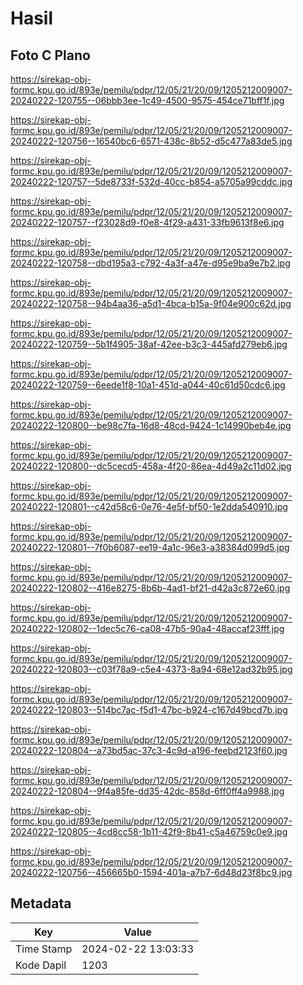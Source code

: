 # Hasil

## Foto C Plano

https://sirekap-obj-formc.kpu.go.id/893e/pemilu/pdpr/12/05/21/20/09/1205212009007-20240222-120755--06bbb3ee-1c49-4500-9575-454ce71bff1f.jpg

https://sirekap-obj-formc.kpu.go.id/893e/pemilu/pdpr/12/05/21/20/09/1205212009007-20240222-120756--16540bc6-6571-438c-8b52-d5c477a83de5.jpg

https://sirekap-obj-formc.kpu.go.id/893e/pemilu/pdpr/12/05/21/20/09/1205212009007-20240222-120757--5de8733f-532d-40cc-b854-a5705a99cddc.jpg

https://sirekap-obj-formc.kpu.go.id/893e/pemilu/pdpr/12/05/21/20/09/1205212009007-20240222-120757--f23028d9-f0e8-4f29-a431-33fb9613f8e6.jpg

https://sirekap-obj-formc.kpu.go.id/893e/pemilu/pdpr/12/05/21/20/09/1205212009007-20240222-120758--dbd195a3-c792-4a3f-a47e-d95e9ba9e7b2.jpg

https://sirekap-obj-formc.kpu.go.id/893e/pemilu/pdpr/12/05/21/20/09/1205212009007-20240222-120758--94b4aa36-a5d1-4bca-b15a-9f04e900c62d.jpg

https://sirekap-obj-formc.kpu.go.id/893e/pemilu/pdpr/12/05/21/20/09/1205212009007-20240222-120759--5b1f4905-38af-42ee-b3c3-445afd279eb6.jpg

https://sirekap-obj-formc.kpu.go.id/893e/pemilu/pdpr/12/05/21/20/09/1205212009007-20240222-120759--6eede1f8-10a1-451d-a044-40c61d50cdc6.jpg

https://sirekap-obj-formc.kpu.go.id/893e/pemilu/pdpr/12/05/21/20/09/1205212009007-20240222-120800--be98c7fa-16d8-48cd-9424-1c14990beb4e.jpg

https://sirekap-obj-formc.kpu.go.id/893e/pemilu/pdpr/12/05/21/20/09/1205212009007-20240222-120800--dc5cecd5-458a-4f20-86ea-4d49a2c11d02.jpg

https://sirekap-obj-formc.kpu.go.id/893e/pemilu/pdpr/12/05/21/20/09/1205212009007-20240222-120801--c42d58c6-0e76-4e5f-bf50-1e2dda540910.jpg

https://sirekap-obj-formc.kpu.go.id/893e/pemilu/pdpr/12/05/21/20/09/1205212009007-20240222-120801--7f0b6087-ee19-4a1c-96e3-a38384d099d5.jpg

https://sirekap-obj-formc.kpu.go.id/893e/pemilu/pdpr/12/05/21/20/09/1205212009007-20240222-120802--416e8275-8b6b-4ad1-bf21-d42a3c872e60.jpg

https://sirekap-obj-formc.kpu.go.id/893e/pemilu/pdpr/12/05/21/20/09/1205212009007-20240222-120802--1dec5c76-ca08-47b5-90a4-48accaf23fff.jpg

https://sirekap-obj-formc.kpu.go.id/893e/pemilu/pdpr/12/05/21/20/09/1205212009007-20240222-120803--c03f78a9-c5e4-4373-8a94-68e12ad32b95.jpg

https://sirekap-obj-formc.kpu.go.id/893e/pemilu/pdpr/12/05/21/20/09/1205212009007-20240222-120803--514bc7ac-f5d1-47bc-b924-c167d49bcd7b.jpg

https://sirekap-obj-formc.kpu.go.id/893e/pemilu/pdpr/12/05/21/20/09/1205212009007-20240222-120804--a73bd5ac-37c3-4c9d-a196-feebd2123f60.jpg

https://sirekap-obj-formc.kpu.go.id/893e/pemilu/pdpr/12/05/21/20/09/1205212009007-20240222-120804--9f4a85fe-dd35-42dc-858d-6ff0ff4a9988.jpg

https://sirekap-obj-formc.kpu.go.id/893e/pemilu/pdpr/12/05/21/20/09/1205212009007-20240222-120805--4cd8cc58-1b11-42f9-8b41-c5a46759c0e9.jpg

https://sirekap-obj-formc.kpu.go.id/893e/pemilu/pdpr/12/05/21/20/09/1205212009007-20240222-120756--456665b0-1594-401a-a7b7-6d48d23f8bc9.jpg


## Metadata

| Key        | Value               |
| ---------- | ------------------- |
| Time Stamp | 2024-02-22 13:03:33 |
| Kode Dapil | 1203                |



